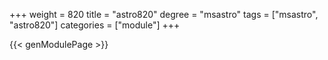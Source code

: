 +++
weight = 820
title = "astro820"
degree = "msastro"
tags = ["msastro", "astro820"]
categories = ["module"]
+++

{{< genModulePage >}}
